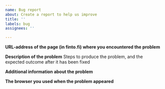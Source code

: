 ```yaml
---
name: Bug report
about: Create a report to help us improve
title: ''
labels: bug
assignees: ''

---
```


**URL-address of the page (in finto.fi) where you encountered the problem**

**Description of the problem**
Steps to produce the problem, and the expected outcome after it has been fixed

**Additional information about the problem**

**The browser you used when the problem appeared**
